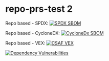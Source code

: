 # repo-prs-test 2

Repo based - SPDX: [![SPDX SBOM](https://img.shields.io/endpoint?url=https%3A%2F%2Fapi-hooks.soos.io%2Fapi%2Fshieldsio-badges%3FbadgeType%3DSpdxSbom%26pid%3Dhcnx77np1)](https://app.soos.io/research/repositories/github/soos-io/sample-project-python/?attributionFormat=Spdx)

Repo based - CycloneDX: [![CycloneDx SBOM](https://img.shields.io/endpoint?url=https%3A%2F%2Fapi-hooks.soos.io%2Fapi%2Fshieldsio-badges%3FbadgeType%3DCycloneDxSbom%26pid%3Dhcnx77np1)](https://app.soos.io/research/repositories/github/soos-io/sample-project-python/?attributionFormat=CycloneDx)

Repo based - VEX: [![CSAF VEX](https://img.shields.io/endpoint?url=https%3A%2F%2Fapi-hooks.soos.io%2Fapi%2Fshieldsio-badges%3FbadgeType%3DVexSbom%26pid%3Dhcnx77np1)](https://app.soos.io/research/repositories/github/soos-io/sample-project-python/?attributionFormat=CsafVex)

[![Dependency Vulnerabilities](https://img.shields.io/endpoint?url=https%3A%2F%2Fapi-hooks.soos.io%2Fapi%2Fshieldsio-badges%3FbadgeType%3DDependencyVulnerabilities%26pid%3Dhcnx77np1)](https://app.soos.io/research/repositories/github/soos-io/sample-project-python/)
